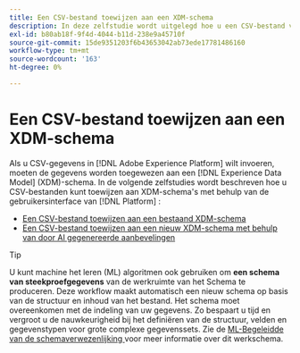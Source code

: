 ```yaml
---
title: Een CSV-bestand toewijzen aan een XDM-schema
description: In deze zelfstudie wordt uitgelegd hoe u een CSV-bestand via de Adobe Experience Platform-gebruikersinterface toewijst aan een XDM-schema.
exl-id: b80ab18f-9f4d-4044-b11d-238e9a45710f
source-git-commit: 15de9351203f6b43653042ab73ede17781486160
workflow-type: tm+mt
source-wordcount: '163'
ht-degree: 0%

---
```


# Een CSV-bestand toewijzen aan een XDM-schema

Als u CSV-gegevens in [!DNL Adobe Experience Platform] wilt invoeren, moeten de gegevens worden toegewezen aan een [!DNL Experience Data Model] (XDM)-schema. In de volgende zelfstudies wordt beschreven hoe u CSV-bestanden kunt toewijzen aan XDM-schema&#39;s met behulp van de gebruikersinterface van [!DNL Platform] :

* [Een CSV-bestand toewijzen aan een bestaand XDM-schema](./existing-schema.md)
* [Een CSV-bestand toewijzen aan een nieuw XDM-schema met behulp van door AI gegenereerde aanbevelingen](./recommendations.md)

>[!TIP]
>
>U kunt machine het leren (ML) algoritmen ook gebruiken om **een schema van steekproefgegevens** van de werkruimte van het Schema te produceren. Deze workflow maakt automatisch een nieuw schema op basis van de structuur en inhoud van het bestand. Het schema moet overeenkomen met de indeling van uw gegevens. Zo bespaart u tijd en vergroot u de nauwkeurigheid bij het definiëren van de structuur, velden en gegevenstypen voor grote complexe gegevenssets. Zie de [ ML-Begeleidde van de schemaverwezenlijking ](../../../xdm/ui/ml-assisted-schema-creation.md) voor meer informatie over dit werkschema.
